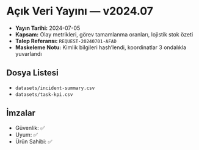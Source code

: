 # Açık Veri Yayını — v2024.07

- **Yayın Tarihi:** 2024-07-05
- **Kapsam:** Olay metrikleri, görev tamamlanma oranları, lojistik stok özeti
- **Talep Referansı:** `REQUEST-20240701-AFAD`
- **Maskeleme Notu:** Kimlik bilgileri hash’lendi, koordinatlar 3 ondalıkla yuvarlandı

## Dosya Listesi
- `datasets/incident-summary.csv`
- `datasets/task-kpi.csv`

## İmzalar
- Güvenlik: ✅
- Uyum: ✅
- Ürün Sahibi: ✅
